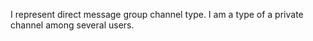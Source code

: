 I represent direct message group channel type.
I am  a type of a private channel among  several users.